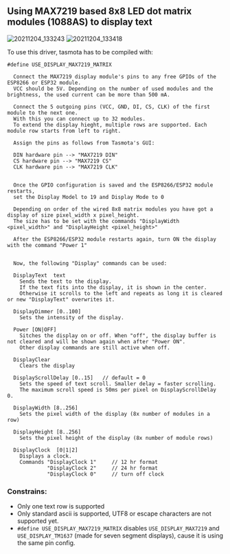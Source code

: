## Using MAX7219 based 8x8 LED dot matrix modules (1088AS) to display text

![20211204_133243](https://user-images.githubusercontent.com/24937182/144709719-2fb4ff2c-7645-4dd8-b0a3-eccd306d63f0.jpg)
![20211204_133418](https://user-images.githubusercontent.com/24937182/144709723-833ff002-ef84-431a-b05f-8b7ef30e0072.jpg)

To use this driver, tasmota has to be compiled with:

`#define USE_DISPLAY_MAX7219_MATRIX`



```
  Connect the MAX7219 display module's pins to any free GPIOs of the ESP8266 or ESP32 module.
  VCC should be 5V. Depending on the number of used modules and the brightness, the used current can be more than 500 mA.

  Connect the 5 outgoing pins (VCC, GND, DI, CS, CLK) of the first module to the next one. 
  With this you can connect up to 32 modules. 
  To extend the display hieght, multiple rows are supported. Each module row starts from left to right.

  Assign the pins as follows from Tasmota's GUI:

  DIN hardware pin --> "MAX7219 DIN"
  CS hardware pin --> "MAX7219 CS"
  CLK hardware pin --> "MAX7219 CLK"


  Once the GPIO configuration is saved and the ESP8266/ESP32 module restarts,
  set the Display Model to 19 and Display Mode to 0

  Depending on order of the wired 8x8 matrix modules you have got a display of size pixel_width x pixel_height.
  The size has to be set with the commands "DisplayWidth <pixel_width>" and "DisplayHeight <pixel_height>"

  After the ESP8266/ESP32 module restarts again, turn ON the display with the command "Power 1"


  Now, the following "Display" commands can be used:

  DisplayText  text 
    Sends the text to the display. 
    If the text fits into the display, it is shown in the center.
    Otherwise it scrolls to the left and repeats as long it is cleared or new "DisplayText" overwrites it.

  DisplayDimmer [0..100]
    Sets the intensity of the display.

  Power [ON|OFF]
    Sitches the display on or off. When "off", the display buffer is not cleared and will be shown again when after "Power ON". 
    Other display commands are still active when off.

  DisplayClear
    Clears the display

  DisplayScrollDelay [0..15]   // default = 0
    Sets the speed of text scroll. Smaller delay = faster scrolling.
    The maximum scroll speed is 50ms per pixel on DisplayScrollDelay 0.

  DisplayWidth [8..256]
    Sets the pixel width of the display (8x number of modules in a row)

  DisplayHeight [8..256]
    Sets the pixel height of the display (8x number of module rows)

  DisplayClock  [0|1|2]
    Displays a clock.
    Commands "DisplayClock 1"     // 12 hr format
             "DisplayClock 2"     // 24 hr format
             "DisplayClock 0"     // turn off clock
```
### Constrains:
- Only one text row is supported
- Only standard ascii is supported, UTF8 or escape characters are not supported yet.
- `#define USE_DISPLAY_MAX7219_MATRIX` disables `USE_DISPLAY_MAX7219` and `USE_DISPLAY_TM1637` (made for seven segment displays), cause it is using the same pin config.

